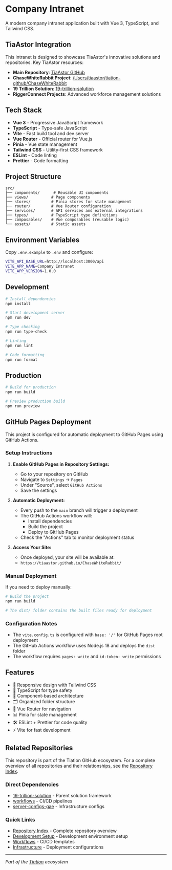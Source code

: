# Company Intranet

A modern company intranet application built with Vue 3, TypeScript, and Tailwind CSS.

## TiaAstor Integration

This intranet is designed to showcase TiaAstor's innovative solutions and repositories. Key TiaAstor resources:

- **Main Repository**: [TiaAstor GitHub](https://github.com/TiaAstor)
- **ChaseWhiteRabbit Project**: [/Users/tiaastor/tiation-github/ChaseWhiteRabbit](https://github.com/TiaAstor/ChaseWhiteRabbit)
- **19 Trillion Solution**: [19-trillion-solution](https://github.com/TiaAstor/19-trillion-solution)
- **RiggerConnect Projects**: Advanced workforce management solutions

## Tech Stack

- **Vue 3** - Progressive JavaScript framework
- **TypeScript** - Type-safe JavaScript
- **Vite** - Fast build tool and dev server
- **Vue Router** - Official router for Vue.js
- **Pinia** - Vue state management
- **Tailwind CSS** - Utility-first CSS framework
- **ESLint** - Code linting
- **Prettier** - Code formatting

## Project Structure

```
src/
├── components/      # Reusable UI components
├── views/          # Page components
├── stores/         # Pinia stores for state management
├── router/         # Vue Router configuration
├── services/       # API services and external integrations
├── types/          # TypeScript type definitions
├── composables/    # Vue composables (reusable logic)
└── assets/         # Static assets
```

## Environment Variables

Copy `.env.example` to `.env` and configure:

```bash
VITE_API_BASE_URL=http://localhost:3000/api
VITE_APP_NAME=Company Intranet
VITE_APP_VERSION=1.0.0
```

## Development

```bash
# Install dependencies
npm install

# Start development server
npm run dev

# Type checking
npm run type-check

# Linting
npm run lint

# Code formatting
npm run format
```

## Production

```bash
# Build for production
npm run build

# Preview production build
npm run preview
```

## GitHub Pages Deployment

This project is configured for automatic deployment to GitHub Pages using GitHub Actions.

### Setup Instructions

1. **Enable GitHub Pages in Repository Settings:**
   - Go to your repository on GitHub
   - Navigate to `Settings` → `Pages`
   - Under "Source", select `GitHub Actions`
   - Save the settings

2. **Automatic Deployment:**
   - Every push to the `main` branch will trigger a deployment
   - The GitHub Actions workflow will:
     - Install dependencies
     - Build the project
     - Deploy to GitHub Pages
   - Check the "Actions" tab to monitor deployment status

3. **Access Your Site:**
   - Once deployed, your site will be available at:
   - `https://tiaastor.github.io/ChaseWhiteRabbit/`

### Manual Deployment

If you need to deploy manually:

```bash
# Build the project
npm run build

# The dist/ folder contains the built files ready for deployment
```

### Configuration Notes

- The `vite.config.ts` is configured with `base: '/'` for GitHub Pages root deployment
- The GitHub Actions workflow uses Node.js 18 and deploys the `dist` folder
- The workflow requires `pages: write` and `id-token: write` permissions

## Features

- 📱 Responsive design with Tailwind CSS
- 🔧 TypeScript for type safety
- 🎨 Component-based architecture
- 🗂️ Organized folder structure
- 🔀 Vue Router for navigation
- 📊 Pinia for state management
- 🛠️ ESLint + Prettier for code quality
- ⚡ Vite for fast development

## Related Repositories

This repository is part of the Tiation GitHub ecosystem. For a complete overview of all repositories and their relationships, see the [Repository Index](../REPOSITORY_INDEX.md).

### Direct Dependencies
- [19-trillion-solution](../19-trillion-solution/) - Parent solution framework
- [workflows](../workflows/) - CI/CD pipelines
- [server-configs-gae](../server-configs-gae/) - Infrastructure configs

### Quick Links
- [Repository Index](../REPOSITORY_INDEX.md) - Complete repository overview
- [Development Setup](../ubuntu-dev-setup/README.md) - Development environment setup
- [Workflows](../workflows/) - CI/CD templates
- [Infrastructure](../server-configs-gae/) - Deployment configurations

---
*Part of the [Tiation](../tiation/) ecosystem*
